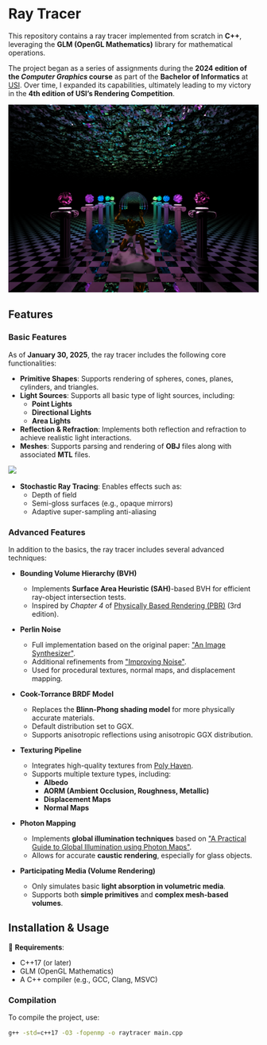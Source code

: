 # Ray Tracer

This repository contains a ray tracer implemented from scratch in **C++**, leveraging the **GLM (OpenGL Mathematics)** library for mathematical operations.

The project began as a series of assignments during the **2024 edition of the *Computer Graphics* course** as part of the **Bachelor of Informatics** at [USI](https://www.usi.ch/en/education/bachelor/informatics). Over time, I expanded its capabilities, ultimately leading to my victory in the **4th edition of USI’s Rendering Competition**.

<img src="Images/Rendering%20Competition%20Still.png" width="750">  

## Features

### **Basic Features**

As of **January 30, 2025**, the ray tracer includes the following core functionalities:

- **Primitive Shapes**: Supports rendering of spheres, cones, planes, cylinders, and triangles.
- **Light Sources**: Supports all basic type of light sources, including:
  - **Point Lights**
  - **Directional Lights**
  - **Area Lights**
- **Reflection & Refraction**: Implements both reflection and refraction to achieve realistic light interactions.
- **Meshes**: Supports parsing and rendering of **OBJ** files along with associated **MTL** files.

<img src="Images/Meshes.png" width="750">

- **Stochastic Ray Tracing**: Enables effects such as:
    - Depth of field
    - Semi-gloss surfaces (e.g., opaque mirrors)
    - Adaptive super-sampling anti-aliasing

### **Advanced Features**

In addition to the basics, the ray tracer includes several advanced techniques:

- **Bounding Volume Hierarchy (BVH)**
    - Implements **Surface Area Heuristic (SAH)**-based BVH for efficient ray-object intersection tests.
    - Inspired by *Chapter 4* of [Physically Based Rendering (PBR)](https://pbr-book.org/3ed-2018/Primitives_and_Intersection_Acceleration) (3rd edition).

- **Perlin Noise**
    - Full implementation based on the original paper: ["An Image Synthesizer"](https://dl.acm.org/doi/10.1145/280811.280986).
    - Additional refinements from ["Improving Noise"](https://dl.acm.org/doi/10.1145/566654.566636).
    - Used for procedural textures, normal maps, and displacement mapping.

- **Cook-Torrance BRDF Model**
    - Replaces the **Blinn-Phong shading model** for more physically accurate materials.
    - Default distribution set to GGX. 
    - Supports anisotropic reflections using anisotropic GGX distribution.


- **Texturing Pipeline**
    - Integrates high-quality textures from [Poly Haven](https://polyhaven.com/).
    - Supports multiple texture types, including:
        - **Albedo**
        - **AORM (Ambient Occlusion, Roughness, Metallic)**
        - **Displacement Maps**
        - **Normal Maps**

- **Photon Mapping**
    - Implements **global illumination techniques** based on ["A Practical Guide to Global Illumination using Photon Maps"](https://graphics.stanford.edu/courses/cs348b-01/course8.pdf).
    - Allows for accurate **caustic rendering**, especially for glass objects.

- **Participating Media (Volume Rendering)**
    - Only simulates basic **light absorption in volumetric media**.
    - Supports both **simple primitives** and **complex mesh-based volumes**.

## Installation & Usage

🔧 **Requirements**:
- C++17 (or later)
- GLM (OpenGL Mathematics)
- A C++ compiler (e.g., GCC, Clang, MSVC)

### **Compilation**

To compile the project, use:

```sh
g++ -std=c++17 -O3 -fopenmp -o raytracer main.cpp
